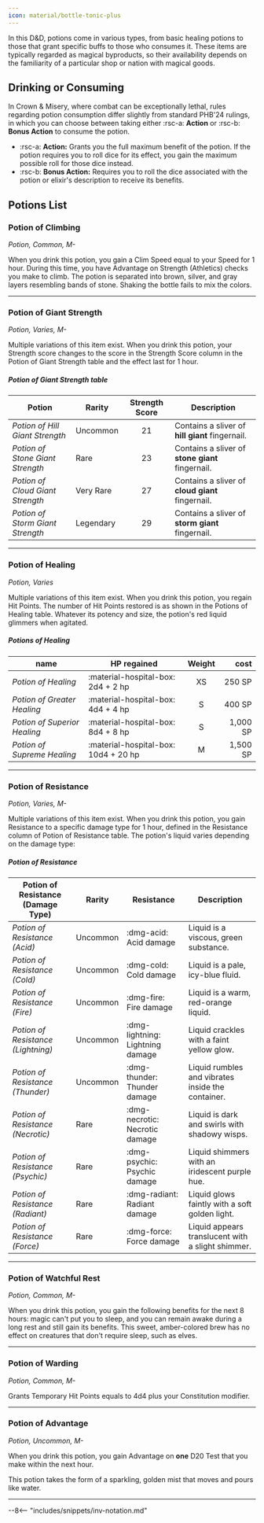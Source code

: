 ```yaml
---
icon: material/bottle-tonic-plus
---
```


In this D&D, potions come in various types, from basic healing potions to those that grant specific buffs to those who consumes it. These items are typically regarded as magical byproducts, so their availability depends on the familiarity of a particular shop or nation with magical goods.

## Drinking or Consuming

In Crown & Misery, where combat can be exceptionally lethal, rules regarding potion consumption differ slightly from standard PHB'24 rulings, in which you can choose between taking either :rsc-a: **Action** or :rsc-b: **Bonus Action** to consume the potion.

- :rsc-a: **Action:** Grants you the full maximum benefit of the potion. If the potion requires you to roll dice for its effect, you gain the maximum possible roll for those dice instead.
- :rsc-b: **Bonus Action:** Requires you to roll the dice associated with the potion or elixir's description to receive its benefits.

## Potions List

### Potion of Climbing

*Potion, Common, M-*

When you drink this potion, you gain a Clim Speed equal to your Speed for 1 hour. During this time, you have Advantage on Strength (Athletics) checks you make to climb. The potion is separated into brown, silver, and gray layers resembling bands of stone. Shaking the bottle fails to mix the colors.

---

### Potion of Giant Strength

*Potion, Varies, M-*

Multiple variations of this item exist. When you drink this potion, your Strength score changes to the score in the Strength Score column in the Potion of Giant Strength table and the effect last for 1 hour.

##### Potion of Giant Strength table

| Potion | Rarity | Strength Score | Description |
|---|---|:-:|---|
| *Potion of Hill Giant Strength* | Uncommon | 21 | Contains a sliver of **hill giant** fingernail. |
| *Potion of Stone Giant Strength* | Rare | 23 | Contains a sliver of **stone giant** fingernail. |
| *Potion of Cloud Giant Strength* | Very Rare | 27 | Contains a sliver of **cloud giant** fingernail. |
| *Potion of Storm Giant Strength* | Legendary | 29 | Contains a sliver of **storm giant** fingernail. |

---

### Potion of Healing

*Potion, Varies*

Multiple variations of this item exist. When you drink this potion, you regain Hit Points. The number of Hit Points restored is as shown in the Potions of Healing table. Whatever its potency and size, the potion's red liquid glimmers when agitated.

##### Potions of Healing
    
| name | HP regained | Weight | cost |
|---|---|:-:|--:|
| *Potion of Healing* | :material-hospital-box: 2d4 + 2 hp | XS | 250 SP |
| *Potion of Greater Healing* | :material-hospital-box: 4d4 + 4 hp | S | 400 SP | 
| *Potion of Superior Healing* | :material-hospital-box: 8d4 + 8 hp | S | 1,000 SP |
| *Potion of Supreme Healing* | :material-hospital-box: 10d4 + 20 hp | M | 1,500 SP |

---

### Potion of Resistance

*Potion, Varies, M-*

Multiple variations of this item exist. When you drink this potion, you gain Resistance to a specific damage type for 1 hour, defined in the Resistance column of Potion of Resistance table. The potion's liquid varies depending on the damage type:

##### Potion of Resistance

| Potion of Resistance (Damage Type) | Rarity | Resistance | Description |
|---|---|---|---|
| *Potion of Resistance (Acid)* | Uncommon | :dmg-acid: Acid damage | Liquid is a viscous, green substance. |
| *Potion of Resistance (Cold)* | Uncommon | :dmg-cold: Cold damage | Liquid is a pale, icy-blue fluid. |
| *Potion of Resistance (Fire)* | Uncommon | :dmg-fire: Fire damage | Liquid is a warm, red-orange liquid. |
| *Potion of Resistance (Lightning)* | Uncommon | :dmg-lightning: Lightning damage | Liquid crackles with a faint yellow glow. |
| *Potion of Resistance (Thunder)* | Uncommon | :dmg-thunder: Thunder damage | Liquid rumbles and vibrates inside the container. |
| *Potion of Resistance (Necrotic)* | Rare | :dmg-necrotic: Necrotic damage | Liquid is dark and swirls with shadowy wisps. |
| *Potion of Resistance (Psychic)* | Rare | :dmg-psychic: Psychic damage | Liquid shimmers with an iridescent purple hue. |
| *Potion of Resistance (Radiant)* | Rare | :dmg-radiant: Radiant damage | Liquid glows faintly with a soft golden light. |
| *Potion of Resistance (Force)* | Rare | :dmg-force: Force damage | Liquid appears translucent with a slight shimmer. |

---

### Potion of Watchful Rest

*Potion, Common, M-*

When you drink this potion, you gain the following benefits for the next 8 hours: magic can't put you to sleep, and you can remain awake during a long rest and still gain its benefits. This sweet, amber-colored brew has no effect on creatures that don't require sleep, such as elves.

---

### Potion of Warding

*Potion, Common, M-*

Grants Temporary Hit Points equals to 4d4 plus your Constitution modifier.

---

### Potion of Advantage

*Potion, Uncommon, M-*

When you drink this potion, you gain Advantage on **one** D20 Test that you make within the next hour.

This potion takes the form of a sparkling, golden mist that moves and pours like water.

---

--8<-- "includes/snippets/inv-notation.md"